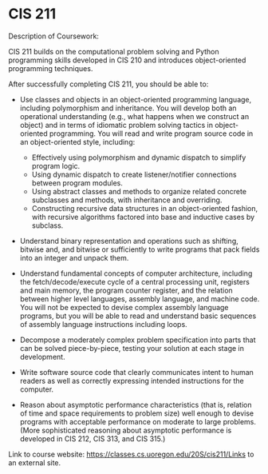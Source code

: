 # CIS 211
Description of Coursework:

 CIS 211 builds on the computational problem solving and Python programming
 skills developed in CIS 210 and introduces object-oriented programming
 techniques.

After successfully completing CIS 211, you should be able to:

- Use classes and objects in an object-oriented programming language, including
  polymorphism and inheritance. You will develop both an operational
  understanding (e.g., what happens when we construct an object) and in terms of
  idiomatic problem solving tactics in object-oriented programming. You will
  read and write program source code in an object-oriented style, including:

  * Effectively using polymorphism and dynamic dispatch to simplify program
    logic.
  * Using dynamic dispatch to create listener/notifier connections between
    program modules.
  * Using abstract classes and methods to organize related concrete subclasses
          and methods, with inheritance and overriding.
  * Constructing recursive data structures in an object-oriented fashion, with
          recursive algorithms factored into base and inductive cases by
          subclass.

- Understand binary representation and operations such as shifting, bitwise and,
  and bitwise or sufficiently to write programs that pack fields into an integer
  and unpack them.

- Understand fundamental concepts of computer architecture, including the
  fetch/decode/execute cycle of a central processing unit, registers and main
  memory, the program counter register, and the relation between higher level
  languages, assembly language, and machine code. You will not be expected to
  devise complex assembly language programs, but you will be able to read and
  understand basic sequences of assembly language instructions including loops.

- Decompose a moderately complex problem specification into parts that can be
  solved piece-by-piece, testing your solution at each stage in development.

- Write software source code that clearly communicates intent to human readers
  as well as correctly expressing intended instructions for the computer.

- Reason about asymptotic performance characteristics (that is, relation of time
  and space requirements to problem size) well enough to devise programs with
  acceptable performance on moderate to large problems. (More sophisticated
  reasoning about asymptotic performance is developed in CIS 212, CIS 313, and
  CIS 315.)

Link to course website: https://classes.cs.uoregon.edu/20S/cis211/Links to an
external site.
